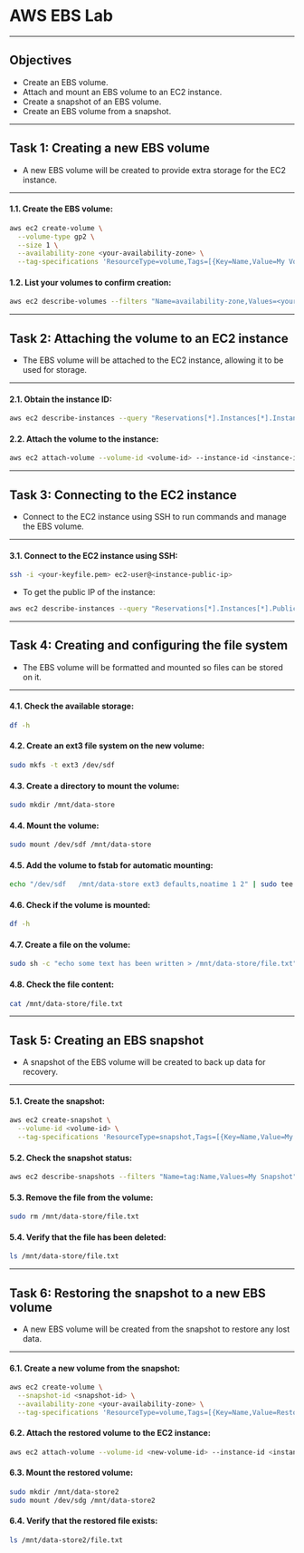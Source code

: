 # AWS EBS Lab

---
## Objectives
- Create an EBS volume.
- Attach and mount an EBS volume to an EC2 instance.
- Create a snapshot of an EBS volume.
- Create an EBS volume from a snapshot.
---

## Task 1: Creating a new EBS volume
  - A new EBS volume will be created to provide extra storage for the EC2 instance.
---
#### 1.1. Create the EBS volume:
```bash
aws ec2 create-volume \
  --volume-type gp2 \
  --size 1 \
  --availability-zone <your-availability-zone> \
  --tag-specifications 'ResourceType=volume,Tags=[{Key=Name,Value=My Volume}]'
```
#### 1.2. List your volumes to confirm creation:
```bash
aws ec2 describe-volumes --filters "Name=availability-zone,Values=<your-availability-zone>"
```
---
## Task 2: Attaching the volume to an EC2 instance
  - The EBS volume will be attached to the EC2 instance, allowing it to be used for storage.
---
#### 2.1. Obtain the instance ID:
```bash
aws ec2 describe-instances --query "Reservations[*].Instances[*].InstanceId" --output text
```
#### 2.2. Attach the volume to the instance:
```bash
aws ec2 attach-volume --volume-id <volume-id> --instance-id <instance-id> --device /dev/sdf
```
---
## Task 3: Connecting to the EC2 instance
  - Connect to the EC2 instance using SSH to run commands and manage the EBS volume.
---
#### 3.1. Connect to the EC2 instance using SSH:
```bash
ssh -i <your-keyfile.pem> ec2-user@<instance-public-ip>
```
- To get the public IP of the instance:
```bash
aws ec2 describe-instances --query "Reservations[*].Instances[*].PublicIpAddress" --output text
```
---
## Task 4: Creating and configuring the file system
  - The EBS volume will be formatted and mounted so files can be stored on it.
---
#### 4.1. Check the available storage:
```bash
df -h
```
#### 4.2. Create an ext3 file system on the new volume:
```bash
sudo mkfs -t ext3 /dev/sdf
```
#### 4.3. Create a directory to mount the volume:
```bash
sudo mkdir /mnt/data-store
```
#### 4.4. Mount the volume:
```bash
sudo mount /dev/sdf /mnt/data-store
```
#### 4.5. Add the volume to fstab for automatic mounting:
```bash
echo "/dev/sdf   /mnt/data-store ext3 defaults,noatime 1 2" | sudo tee -a /etc/fstab
```
#### 4.6. Check if the volume is mounted:
```bash
df -h
```
#### 4.7. Create a file on the volume:
```bash
sudo sh -c "echo some text has been written > /mnt/data-store/file.txt"
```
#### 4.8. Check the file content:
```bash
cat /mnt/data-store/file.txt
```
---
## Task 5: Creating an EBS snapshot
  - A snapshot of the EBS volume will be created to back up data for recovery.
---
#### 5.1. Create the snapshot:
```bash
aws ec2 create-snapshot \
  --volume-id <volume-id> \
  --tag-specifications 'ResourceType=snapshot,Tags=[{Key=Name,Value=My Snapshot}]'
```
#### 5.2. Check the snapshot status:
```bash
aws ec2 describe-snapshots --filters "Name=tag:Name,Values=My Snapshot"
```
#### 5.3. Remove the file from the volume:
```bash
sudo rm /mnt/data-store/file.txt
```
#### 5.4. Verify that the file has been deleted:
```bash
ls /mnt/data-store/file.txt
```
---
## Task 6: Restoring the snapshot to a new EBS volume
  - A new EBS volume will be created from the snapshot to restore any lost data.
---
#### 6.1. Create a new volume from the snapshot:
```bash
aws ec2 create-volume \
  --snapshot-id <snapshot-id> \
  --availability-zone <your-availability-zone> \
  --tag-specifications 'ResourceType=volume,Tags=[{Key=Name,Value=Restored Volume}]'
```
#### 6.2. Attach the restored volume to the EC2 instance:
```bash
aws ec2 attach-volume --volume-id <new-volume-id> --instance-id <instance-id> --device /dev/sdg
```
#### 6.3. Mount the restored volume:
```bash
sudo mkdir /mnt/data-store2
sudo mount /dev/sdg /mnt/data-store2
```
#### 6.4. Verify that the restored file exists:
```bash
ls /mnt/data-store2/file.txt
```

